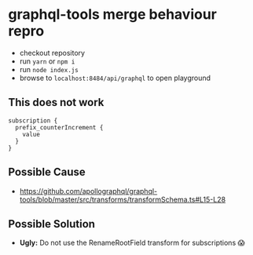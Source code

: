 # graphql-tools merge behaviour repro

- checkout repository
- run `yarn` or `npm i`
- run `node index.js`
- browse to `localhost:8484/api/graphql` to open playground

## This does not work
```gql
subscription {
  prefix_counterIncrement {
    value
  }
}
```

## Possible Cause
- https://github.com/apollographql/graphql-tools/blob/master/src/transforms/transformSchema.ts#L15-L28

## Possible Solution
- **Ugly:** Do not use the RenameRootField transform for subscriptions :scream: